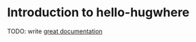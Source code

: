 # Introduction to hello-hugwhere

TODO: write [great documentation](http://jacobian.org/writing/what-to-write/)
